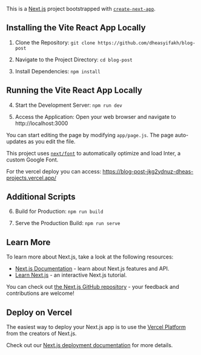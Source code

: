 This is a [Next.js](https://nextjs.org/) project bootstrapped with [`create-next-app`](https://github.com/vercel/next.js/tree/canary/packages/create-next-app).


## Installing the Vite React App Locally
 1. Clone the Repository:
 `git clone https://github.com/dheasyifakh/blog-post`
 
 2. Navigate to the Project Directory:
 `cd blog-post`

 3. Install Dependencies:
 `npm install`

 ## Running the Vite React App Locally
 4. Start the Development Server:
 `npm run dev`

 5. Access the Application:
 Open your web browser and navigate to http://localhost:3000

You can start editing the page by modifying `app/page.js`. The page auto-updates as you edit the file.

This project uses [`next/font`](https://nextjs.org/docs/basic-features/font-optimization) to automatically optimize and load Inter, a custom Google Font.

For the vercel deploy you can access: https://blog-post-jkg2ydnuz-dheas-projects.vercel.app/

## Additional Scripts

 6. Build for Production:
 `npm run build`

 7. Serve the Production Build:
 `npm run serve`

## Learn More

To learn more about Next.js, take a look at the following resources:

- [Next.js Documentation](https://nextjs.org/docs) - learn about Next.js features and API.
- [Learn Next.js](https://nextjs.org/learn) - an interactive Next.js tutorial.

You can check out [the Next.js GitHub repository](https://github.com/vercel/next.js/) - your feedback and contributions are welcome!

## Deploy on Vercel

The easiest way to deploy your Next.js app is to use the [Vercel Platform](https://vercel.com/new?utm_medium=default-template&filter=next.js&utm_source=create-next-app&utm_campaign=create-next-app-readme) from the creators of Next.js.

Check out our [Next.js deployment documentation](https://nextjs.org/docs/deployment) for more details.
